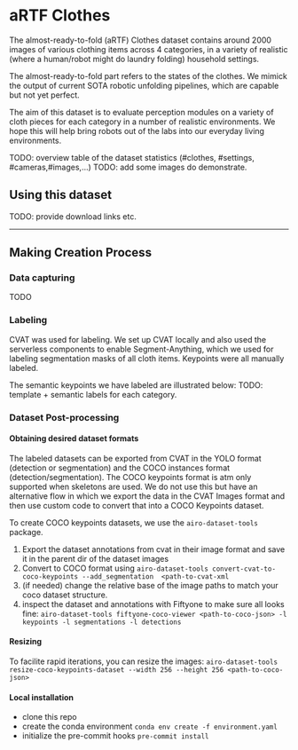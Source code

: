 # aRTF Clothes
The almost-ready-to-fold (aRTF) Clothes dataset contains around 2000 images of various clothing items across 4 categories, in a variety of realistic (where a human/robot might do laundry folding) household settings.

The almost-ready-to-fold part refers to the states of the clothes. We mimick the output of current SOTA robotic unfolding pipelines, which are capable but not yet perfect.

The aim of this dataset is to evaluate perception modules on a variety of cloth pieces for each category in a number of realistic environments. We hope this will help bring robots out of the labs into our everyday living environments.


TODO: overview table of the dataset statistics (#clothes, #settings, #cameras,#images,...)
TODO: add some images do demonstrate.

## Using this dataset
TODO: provide download links etc.


----
## Making Creation Process

### Data capturing
TODO
### Labeling
CVAT was used for labeling. We set up CVAT locally and also used the serverless components to enable Segment-Anything, which we used for labeling segmentation masks of all cloth items. Keypoints were all manually labeled.

The semantic keypoints we have labeled are illustrated below:
TODO: template + semantic labels for each category.


### Dataset Post-processing

#### Obtaining desired dataset formats
The labeled datasets can be exported from CVAT in the YOLO format (detection or segmentation) and the COCO instances format (detection/segmentation). The COCO keypoints format is atm only supported when skeletons are used. We do not use this but have an alternative flow in which we export the data in the CVAT Images format and then use custom code to convert that into a COCO Keypoints dataset.

To create COCO keypoints datasets, we use the `airo-dataset-tools` package.

1. Export the dataset annotations from cvat in their image format and save it in the parent dir of the dataset images
2. Convert to COCO format using `airo-dataset-tools convert-cvat-to-coco-keypoints --add_segmentation  <path-to-cvat-xml `
3. (if needed) change the relative base of the image paths to match your coco dataset structure.
4. inspect the dataset and annotations with Fiftyone to make sure all looks fine: `airo-dataset-tools fiftyone-coco-viewer <path-to-coco-json> -l keypoints -l segmentations -l detections`



#### Resizing
To facilite rapid iterations, you can resize the images: `airo-dataset-tools resize-coco-keypoints-dataset --width 256 --height 256 <path-to-coco-json>`

#### Local installation

- clone this repo
- create the conda environment `conda env create -f environment.yaml`
- initialize the pre-commit hooks `pre-commit install`

